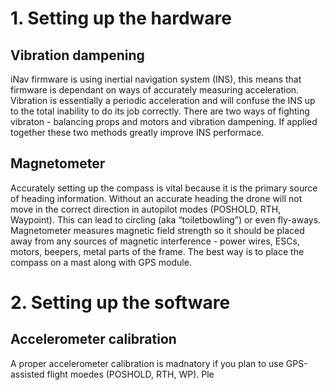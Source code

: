 # 1. Setting up the hardware

## Vibration dampening
iNav firmware is using inertial navigation system (INS), this means that firmware is dependant on ways of accurately measuring acceleration. Vibration is essentially a periodic acceleration and will confuse the INS up to the total inability to do its job correctly. There are two ways of fighting vibraton - balancing props and motors and vibration dampening. If applied together these two methods greatly improve INS performace.

## Magnetometer
Accurately setting up the compass is vital because it is the primary source of heading information. Without an accurate heading the drone will not move in the correct direction in autopilot modes (POSHOLD, RTH, Waypoint). This can lead to circling (aka “toiletbowling”) or even fly-aways.
Magnetometer measures magnetic field strength so it should be placed away from any sources of magnetic interference - power wires, ESCs, motors, beepers, metal parts of the frame. The best way is to place the compass on a mast along with GPS module.

# 2. Setting up the software
## Accelerometer calibration
A proper accelerometer calibration is madnatory if you plan to use GPS-assisted flight moedes (POSHOLD, RTH, WP). Ple

